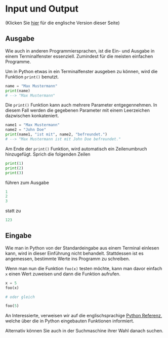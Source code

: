 # Input und Output
(Klicken Sie [hier](https://jensliebehenschel.github.io/ShortPythonIntro/en/input-and-output.html) für die englische Version dieser Seite)

## Ausgabe
Wie auch in anderen Programmiersprachen, ist die Ein- und Ausgabe in einem Terminalfenster essenziell. Zumindest für die meisten einfachen Programme.

Um in Python etwas in ein Terminalfenster ausgeben zu können, wird die Funktion <code>print()</code> benutzt.
```Python
name = "Max Mustermann"
print(name)
# --> "Max Mustermann"
```
Die <code>print()</code> Funktion kann auch mehrere Parameter entgegennehmen.
In diesem Fall werden die gegebenen Parameter mit einem Leerzeichen dazwischen konkateniert.
```Python
name1 = "Max Mustermann"
name2 = "John Doe"
print(name1, "ist mit", name2, "befreundet.")
# --> "Max Mustermann ist mit John Doe befreundet."
```
Am Ende der <code>print()</code> Funktion, wird automatisch ein Zeilenumbruch hinzugefügt.
Sprich die folgenden Zeilen
```Python
print(1)
print(2)
print(3)
```
führen zum Ausgabe
```Python
1
2
3
```
statt zu
```Python
123
```


## Eingabe
Wie man in Python von der Standardeingabe aus einem Terminal einlesen kann, wird in dieser Einführung nicht behandelt.
Stattdessen ist es angemessen, bestimmte Werte ins Programm zu schreiben.

Wenn man nun die Funktion <code>foo(x)</code> testen möchte, kann man davor einfach <code>x</code> einen Wert zuweisen und dann die Funktion aufrufen.
```Python
x = 5
foo(x)

# oder gleich

foo(5)
```
An Interessierte, verweisen wir auf die englischsprachige <a href="https://docs.python.org/3/library/functions.html" target="_blank">Python Referenz</a>, welche über die in Python eingebauten Funktionen informiert.

Alternativ können Sie auch in der Suchmaschine ihrer Wahl danach suchen.